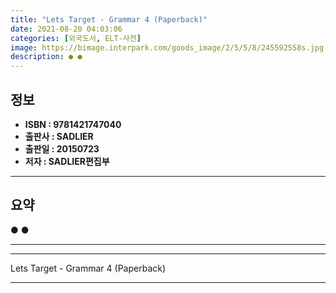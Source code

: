 ```yaml
---
title: "Lets Target - Grammar 4 (Paperback)"
date: 2021-08-20 04:03:06
categories: [외국도서, ELT-사전]
image: https://bimage.interpark.com/goods_image/2/5/5/8/245592558s.jpg
description: ● ●
---
```


## **정보**

- **ISBN : 9781421747040**
- **출판사 : SADLIER**
- **출판일 : 20150723**
- **저자 : SADLIER편집부**

------



## **요약**

●  ●  

------



------


Lets Target - Grammar 4 (Paperback) 

------


